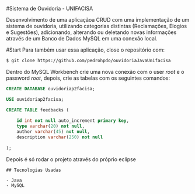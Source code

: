 #Sistema de Ouvidoria - UNIFACISA

Desenvolvimento de uma aplicaçãoa CRUD com uma implementação de um sistema de ouvidoria, utilizando categorias distintas (Reclamações, Elogios e Sugestões), adicionando, alterando ou deletando novas informações através de um Banco de Dados MySQL em uma conexão local.

#Start
Para também usar essa aplicação, close o repositório com:

```bash
$ git clone https://github.com/pedrohpdo/ouvidoriaJavaUnifacisa
```

Dentro do MySQL Workbench crie uma nova conexão com o user _root_ e o password _root_, depois, crie as tabelas com os seguintes comandos:

```sql
CREATE DATABASE ouvidoriap2facisa;

USE ouvidoriap2facisa;

CREATE TABLE feedbacks (
    
    id int not null auto_increment primary key,
    type varchar(20) not null,
    author varchar(45) not null,
    description varchar(250) not null
    	
);
```
Depois é só rodar o projeto através do próprio eclipse
```
## Tecnologias Usadas

- Java
- MySQL
